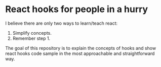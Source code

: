 # React hooks for people in a hurry

I believe there are only two ways to learn/teach react:

1. Simplify concepts.
2. Remember step 1.

The goal of this repository is to explain the concepts of hooks and show react hooks code sample in the most approachable and straightforward way.
